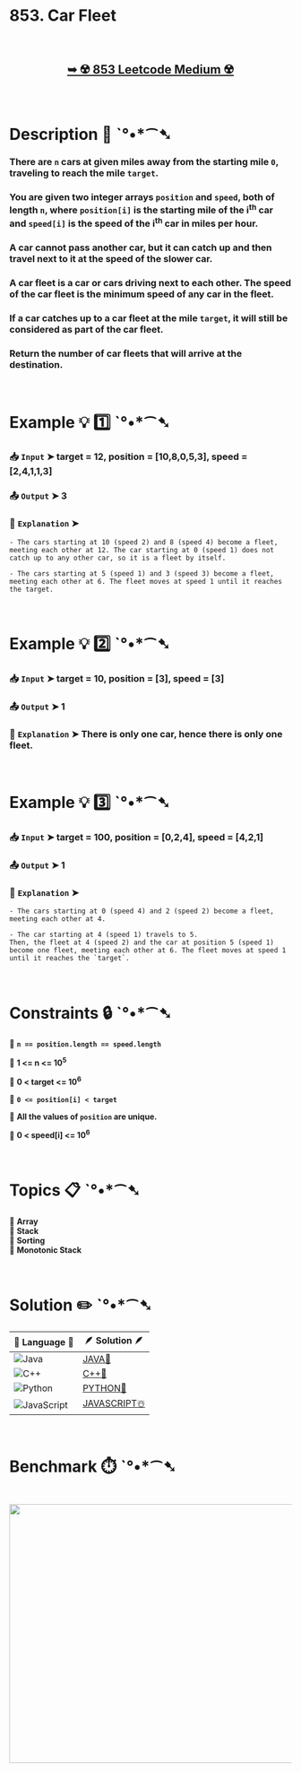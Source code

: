# 853. Car Fleet

</br>

<h2 align="center"> 

<a href="https://leetcode.com/problems/car-fleet/description/"><strong>➥ ☢️ 853 Leetcode Medium ☢️ </strong></a>
</h2>

</br>

# Description 📜 ˋ°•*⁀➷

### There are `n` cars at given miles away from the starting mile `0`, traveling to reach the mile `target`.

### You are given two integer arrays `position` and `speed`, both of length `n`, where `position[i]` is the starting mile of the i<sup>th</sup> car and `speed[i]` is the speed of the i<sup>th</sup> car in miles per hour.

### A car cannot pass another car, but it can catch up and then travel next to it at the speed of the slower car.

### A **car fleet** is a car or cars driving next to each other. The speed of the car fleet is the minimum speed of any car in the fleet.

### If a car catches up to a car fleet at the mile `target`, it will still be considered as part of the car fleet.

### Return the **number of car fleets** that will arrive at the destination.

</br>

# Example 💡 1️⃣ ˋ°•*⁀➷

  ### 📥 `Input`  ➤ target = 12, position = [10,8,0,5,3], speed = [2,4,1,1,3]

  ### 📤 `Output`  ➤ 3

  ### 🔦 `Explanation`  ➤ 

    - The cars starting at 10 (speed 2) and 8 (speed 4) become a fleet, meeting each other at 12. The car starting at 0 (speed 1) does not catch up to any other car, so it is a fleet by itself.

    - The cars starting at 5 (speed 1) and 3 (speed 3) become a fleet, meeting each other at 6. The fleet moves at speed 1 until it reaches the target.

</br>

# Example 💡 2️⃣ ˋ°•*⁀➷

  ### 📥 `Input` ➤ target = 10, position = [3], speed = [3]

  ### 📤 `Output`  ➤ 1

  ### 🔦 `Explanation` ➤  There is only one car, hence there is only one fleet.

</br>

# Example 💡 3️⃣ ˋ°•*⁀➷

  ### 📥 `Input` ➤ target = 100, position = [0,2,4], speed = [4,2,1]

  ### 📤 `Output`  ➤ 1

  ### 🔦 `Explanation`  ➤ 

    - The cars starting at 0 (speed 4) and 2 (speed 2) become a fleet, meeting each other at 4.

    - The car starting at 4 (speed 1) travels to 5.
    Then, the fleet at 4 (speed 2) and the car at position 5 (speed 1) become one fleet, meeting each other at 6. The fleet moves at speed 1 until it reaches the `target`.

</br>

# Constraints 🔒 ˋ°•*⁀➷

🔹 **`n == position.length == speed.length`** </br>

🔹 **1 <= n <= 10<sup>5</sup>** </br>

🔹 **0 < target <= 10<sup>6</sup>** </br>

🔹 **`0 <= position[i] < target`** </br>

🔹 **All the values of `position` are unique.** </br>

🔹 **0 < speed[i] <= 10<sup>6</sup>** </br>

</br>

# Topics 📋 ˋ°•*⁀➷

🔸 **Array**  </br>
🔸 **Stack**  </br>
🔸 **Sorting**  </br>
🔸 **Monotonic Stack**  </br>

</br>

# Solution ✏️ ˋ°•*⁀➷

| 📒 Language 📒  | 🪶 Solution 🪶 |
| ------------- | ------------- |
|  ![Java](https://img.shields.io/badge/java-%23ED8B00.svg?style=for-the-badge&logo=openjdk&logoColor=white)  | [JAVA🍁](https://github.com/Prakhar-002/LEETCODE/blob/main/%F0%9F%93%9A%20Study%20%F0%9F%8E%A7%20Plan%20%F0%9F%91%A8%F0%9F%8F%BB%E2%80%8D%F0%9F%92%BB/%F0%9F%A9%B5%20NeetCode%20150%20-%20%F0%9F%8D%87%20Blind%2075%20%2B%2075%20problems/%F0%9F%94%AC%20Examine%20Thoroughly%20%F0%9F%A7%AC/04%20Stack/Day%20%E2%9E%BA%2026%20%F0%9F%A5%A1%20853.%20Car%20Fleet%20%E2%98%83%EF%B8%8F%20%F0%9F%8D%81%20%F0%9F%8D%B0%20%F0%9F%8E%B2/%F0%9F%8D%81JAVA%20-%20853.%20Car%20Fleet.java) |
|  ![C++](https://img.shields.io/badge/c++-%2300599C.svg?style=for-the-badge&logo=c%2B%2B&logoColor=white)  | [C++🎲](https://github.com/Prakhar-002/LEETCODE/blob/main/%F0%9F%93%9A%20Study%20%F0%9F%8E%A7%20Plan%20%F0%9F%91%A8%F0%9F%8F%BB%E2%80%8D%F0%9F%92%BB/%F0%9F%A9%B5%20NeetCode%20150%20-%20%F0%9F%8D%87%20Blind%2075%20%2B%2075%20problems/%F0%9F%94%AC%20Examine%20Thoroughly%20%F0%9F%A7%AC/04%20Stack/Day%20%E2%9E%BA%2026%20%F0%9F%A5%A1%20853.%20Car%20Fleet%20%E2%98%83%EF%B8%8F%20%F0%9F%8D%81%20%F0%9F%8D%B0%20%F0%9F%8E%B2/%F0%9F%8E%B2CPP%20-%20853.%20Car%20Fleet.cpp)  |
|  ![Python](https://img.shields.io/badge/python-3670A0?style=for-the-badge&logo=python&logoColor=ffdd54)    | [PYTHON🍰](https://github.com/Prakhar-002/LEETCODE/blob/main/%F0%9F%93%9A%20Study%20%F0%9F%8E%A7%20Plan%20%F0%9F%91%A8%F0%9F%8F%BB%E2%80%8D%F0%9F%92%BB/%F0%9F%A9%B5%20NeetCode%20150%20-%20%F0%9F%8D%87%20Blind%2075%20%2B%2075%20problems/%F0%9F%94%AC%20Examine%20Thoroughly%20%F0%9F%A7%AC/04%20Stack/Day%20%E2%9E%BA%2026%20%F0%9F%A5%A1%20853.%20Car%20Fleet%20%E2%98%83%EF%B8%8F%20%F0%9F%8D%81%20%F0%9F%8D%B0%20%F0%9F%8E%B2/%F0%9F%8D%B0PYTHON%20-%20853.%20Car%20Fleet.py) |
| ![JavaScript](https://img.shields.io/badge/javascript-%23323330.svg?style=for-the-badge&logo=javascript&logoColor=%23F7DF1E)   | [JAVASCRIPT☃️](https://github.com/Prakhar-002/LEETCODE/blob/main/%F0%9F%93%9A%20Study%20%F0%9F%8E%A7%20Plan%20%F0%9F%91%A8%F0%9F%8F%BB%E2%80%8D%F0%9F%92%BB/%F0%9F%A9%B5%20NeetCode%20150%20-%20%F0%9F%8D%87%20Blind%2075%20%2B%2075%20problems/%F0%9F%94%AC%20Examine%20Thoroughly%20%F0%9F%A7%AC/04%20Stack/Day%20%E2%9E%BA%2026%20%F0%9F%A5%A1%20853.%20Car%20Fleet%20%E2%98%83%EF%B8%8F%20%F0%9F%8D%81%20%F0%9F%8D%B0%20%F0%9F%8E%B2/%E2%98%83%EF%B8%8FJAVASCRIPT%20-%20853.%20Car%20Fleet.js) |

</br>

# Benchmark ⏱️ ˋ°•*⁀➷

<h1  align="center" >

<img src ="https://github.com/user-attachments/assets/48868177-3308-499e-8e5c-f8a8b6c5fae0" width = "700px" height="462px" />

</h1>
